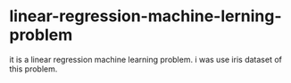 # linear-regression-machine-lerning-problem
it is a linear regression machine learning problem. i was use iris dataset of this problem.

